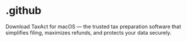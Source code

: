 # .github
Download TaxAct for macOS — the trusted tax preparation software that simplifies filing, maximizes refunds, and protects your data securely.
